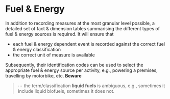 
# Fuel & Energy

In addition to recording measures at the most granular level possible, a detailed set of fact & dimension tables summarising the different types of fuel & energy sources is required.  It will ensure that

<ul class="disc">
  <li class="disc">each fuel & energy dependent event is recorded against the correct fuel & energy classification</li>
  <li class="disc">the correct unit of measure is available</li>
</ul>

Subsequently, their identification codes can be used to select the appropriate fuel & energy source per activity, e.g., powering a premises, travelling by motorbike, etc. **Beware**

>&ctdot; the term/classification <b>liquid fuels</b> is ambiguous, e.g., sometimes it include liquid biofuels, sometimes it does not.

<br>
<br>

<br>
<br>

<br>
<br>

<br>
<br>
